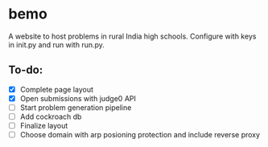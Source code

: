 # bemo
A website to host problems in rural India high schools. Configure with keys in init.py and run with run.py.  
## To-do:  
- [x] Complete page layout
- [x] Open submissions with judge0 API
- [ ] Start problem generation pipeline
- [ ] Add cockroach db
- [ ] Finalize layout
- [ ] Choose domain with arp posioning protection and include reverse proxy
